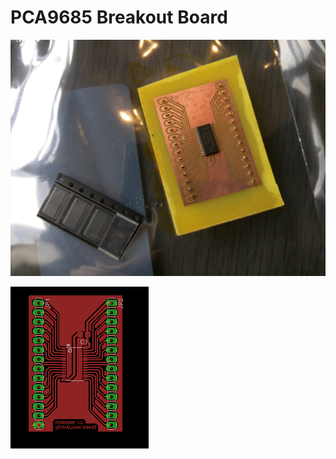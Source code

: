 PCA9685 Breakout Board
======================

![before soldering](/picture.jpg?raw=true "PCA9685 Breakout Board before soldering")

![schematic](/schematic.png?raw=true "Schematic")
